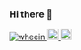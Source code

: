### Hi there 👋

<!--
**wheein/wheein** is a ✨ _special_ ✨ repository because its `README.md` (this file) appears on your GitHub profile.

Here are some ideas to get you started:

- 🔭 I’m currently working on ...
- 🌱 I’m currently learning ...
- 👯 I’m looking to collaborate on ...
- 🤔 I’m looking for help with ...
- 💬 Ask me about ...
- 📫 How to reach me: ...
- 😄 Pronouns: ...
- ⚡ Fun fact: ...
-->
<p align="left">
  <a href="https://github.com/wheein/wheein/">
    <img src="https://komarev.com/ghpvc/?username=wheein" alt="wheein" />
  </a>
  <a href="http://twitter.com/vvzZE7iV3Ya3oKH">
    <img height="20" src="https://img.shields.io/twitter/follow/wheein?label=Twitter&logo=twitter&style=flat" />
  </a>
  <a href="https://github.com/wheein">
    <img height="20" src="https://img.shields.io/github/followers/wheein?label=follow&logo=github&style=flat" />
  </a>
</p>
